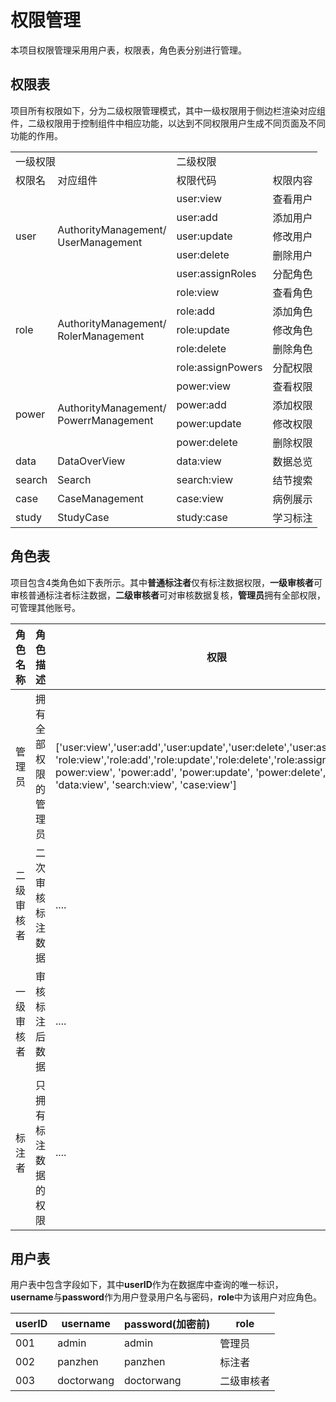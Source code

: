 # 权限管理

本项目权限管理采用用户表，权限表，角色表分别进行管理。

## 权限表

项目所有权限如下，分为二级权限管理模式，其中一级权限用于侧边栏渲染对应组件，二级权限用于控制组件中相应功能，以达到不同权限用户生成不同页面及不同功能的作用。

<table>
	<tr>
        <td colspan="2">一级权限</td>
        <td colspan="2">二级权限</td>
    </tr>
	<tr>
        <td>权限名</td>
        <td>对应组件</td>
        <td>权限代码</td>
        <td>权限内容</td>
    </tr>
    <tr>
        <td rowspan="5">user</td>
        <td rowspan="5">
            AuthorityManagement/<br>UserManagement
        </td>
        <td>user:view</td>
        <td>查看用户</td>
    </tr>
    <tr>
        <td>user:add</td>
        <td>添加用户</td>
    </tr>
    <tr>
        <td>user:update</td>
        <td>修改用户</td>
    </tr>
    <tr>
        <td>user:delete</td>
        <td>删除用户</td>
    </tr>
    <tr>
        <td>user:assignRoles</td>
        <td>分配角色</td>
    </tr>
    <tr>
        <td rowspan="5">role</td>
        <td rowspan="5">
            AuthorityManagement/<br>RolerManagement
        </td>        
        <td>role:view</td>
        <td>查看角色</td>
    </tr>
    <tr>
        <td>role:add</td>
        <td>添加角色</td>
    </tr>
    <tr>
        <td>role:update</td>
        <td>修改角色</td>
    </tr> 
    <tr>
        <td>role:delete</td>
        <td>删除角色</td>
    </tr>
    <tr>
        <td>role:assignPowers</td>
        <td>分配权限</td>
    </tr>
    <tr>
        <td rowspan="4">power</td>
        <td rowspan="4">
            AuthorityManagement/<br>PowerrManagement
        </td>
        <td>power:view</td>
        <td>查看权限</td>
    </tr>
    <tr>
        <td>power:add</td>
        <td>添加权限</td>
    </tr>
    <tr>
        <td>power:update</td>
        <td>修改权限</td>
    </tr>
    <tr>
        <td>power:delete</td>
        <td>删除权限</td>
    </tr>
    <tr>
        <td>data</td>
        <td>DataOverView</td>
        <td>data:view</td>
        <td>数据总览</td>
    </tr> 
    <tr>
        <td>search</td>
        <td>Search</td>
        <td>search:view</td>
        <td>结节搜索</td>
    </tr>
    <tr>
        <td>case</td>
        <td>CaseManagement</td>
        <td>case:view</td>
        <td>病例展示</td>
    </tr>     
    <tr>
        <td>study</td>
        <td>StudyCase</td>
        <td>study:case</td>
        <td>学习标注</td>
    </tr>   
</table>



## 角色表

项目包含4类角色如下表所示。其中**普通标注者**仅有标注数据权限，**一级审核者**可审核普通标注者标注数据，**二级审核者**可对审核数据复核，**管理员**拥有全部权限，可管理其他账号。

| 角色名称   | 角色描述             | 权限                                                         |
| ---------- | -------------------- | ------------------------------------------------------------ |
| 管理员     | 拥有全部权限的管理员 | ['user:view','user:add','user:update','user:delete','user:assignRoles',<br>'role:view','role:add','role:update','role:delete','role:assignPowers', '<br>power:view', 'power:add', 'power:update', 'power:delete', <br>'data:view', 'search:view', 'case:view'] |
| 二级审核者 | 二次审核标注数据     | ....                                                         |
| 一级审核者 | 审核标注后数据       | ....                                                         |
| 标注者     | 只拥有标注数据的权限 | ....                                                         |

## 用户表

用户表中包含字段如下，其中**userID**作为在数据库中查询的唯一标识，**username**与**password**作为用户登录用户名与密码，**role**中为该用户对应角色。

| userID | username   | password(加密前) | role       |
| ------ | ---------- | ---------------- | ---------- |
| 001    | admin      | admin            | 管理员     |
| 002    | panzhen    | panzhen          | 标注者     |
| 003    | doctorwang | doctorwang       | 二级审核者 |



# 